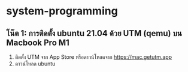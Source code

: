 # system-programming

<h2>โน๊ต 1: การติดตั้ง ubuntu 21.04 ด้วย UTM (qemu) บน Macbook Pro M1</h2>

1. ติดตั้ง UTM จาก App Store หรือดาวน์โหลดจาก https://mac.getutm.app
2. ดาวน์โหลด ubuntu 
